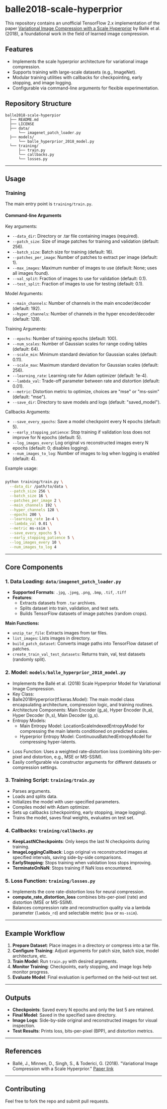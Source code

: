 # balle2018-scale-hyperprior

This repository contains an unofficial TensorFlow 2.x implementation of the paper [Variational Image Compression with a Scale Hyperprior](https://arxiv.org/pdf/1802.01436) by Ballé et al. (2018), a foundational work in the field of learned image compression.

## Features

- Implements the scale hyperprior architecture for variational image compression.
- Supports training with large-scale datasets (e.g., ImageNet).
- Modular training utilities with callbacks for checkpointing, early stopping, and image logging.
- Configurable via command-line arguments for flexible experimentation.

## Repository Structure

```
balle2018-scale-hyperpior
  ├── README.md
  ├── LICENSE
  ├── data/
      └── imagenet_patch_loader.py
  ├── models/
      └── balle_hyperprior_2018_model.py
  └── training/
      ├── train.py
      └── callbacks.py
      └── losses.py
```

---

## Usage

### Training

The main entry point is `training/train.py`. 

#### Command-line Arguments

Key arguments:
- `--data_dir`: Directory or .tar file containing images (required).
- `--patch_size`: Size of image patches for training and validation (default: 256).
- `--batch_size`: Batch size for training (default: 16).
- `--patches_per_image`: Number of patches to extract per image (default: 1).
- `--max_images`: Maximum number of images to use (default: None; uses all images found).
- `--val_split`: Fraction of images to use for validation (default: 0.1).
- `--test_split`: Fraction of images to use for testing (default: 0.1).

Model Arguments:
- `--main_channels`: Number of channels in the main encoder/decoder (default: 192).
- `--hyper_channels`: Number of channels in the hyper encoder/decoder (default: 128).

Training Arguments:
- `--epochs`: Number of training epochs (default: 100).
- `--num_scales`: Number of Gaussian scales for range coding tables (default: 64).
- `--scale_min`: Minimum standard deviation for Gaussian scales (default: 0.11).
- `--scale_max`: Maximum standard deviation for Gaussian scales (default: 256).
- `--learning_rate`: Learning rate for Adam optimizer (default: 1e-4).
- `--lambda_val`: Trade-off parameter between rate and distortion (default: 0.01).
- `--metric`: Distortion metric to optimize, choices are "mse" or "ms-ssim" (default: "mse").
- `--save_dir`: Directory to save models and logs (default: "saved_model").

Callbacks Arguments:
- `--save_every_epochs`: Save a model checkpoint every N epochs (default: 5).
- `--early_stopping_patience`: Stop training if validation loss does not improve for N epochs (default: 5).
- `--log_images_every`: Log original vs reconstructed images every N epochs (default: 0; disables logging).
- `--num_images_to_log`: Number of images to log when logging is enabled (default: 4).

Example usage:
```bash

python training/train.py \
  --data_dir /path/to/data \
  --patch_size 256 \
  --batch_size 16 \
  --patches_per_image 2 \
  --main_channels 192 \
  --hyper_channels 128 \
  --epochs 200 \
  --learning_rate 1e-4 \
  --lambda_val 0.01 \
  --metric ms-ssim \
  --save_every_epochs 5 \
  --early_stopping_patience 5 \
  --log_images_every 10 \
  --num_images_to_log 4
```

---

## Core Components

### 1. Data Loading: `data/imagenet_patch_loader.py`

- **Supported Formats**: `.jpg`, `.jpeg`, `.png`, `.bmp`, `.tif`, `.tiff`
- **Features**:
  - Extracts datasets from `.tar` archives.
  - Splits dataset into train, validation, and test sets.
  - Builds TensorFlow datasets of image patches (random crops).

**Main Functions:**
- `unzip_tar_file`: Extracts images from tar files.
- `list_images`: Lists images in directory.
- `build_patch_dataset`: Converts image paths into TensorFlow dataset of patches.
- `create_train_val_test_datasets`: Returns train, val, test datasets (randomly split).

### 2. Model: `models/balle_hyperprior_2018_model.py`

- Implements the Ballé et al. (2018) Scale Hyperprior Model for Variational Image Compression.
- Key Class:
- Balle2018Hyperprior(tf.keras.Model): The main model class encapsulating architecture, compression logic, and training routines.
- Architecture Components: Main Encoder (g_a), Hyper Encoder (h_a), Hyper Decoder (h_s), Main Decoder (g_s).
- Entropy Models:
  - Main Entropy Model: LocationScaleIndexedEntropyModel for compressing the main latents conditioned on predicted scales.
  - Hyperprior Entropy Model: ContinuousBatchedEntropyModel for compressing hyper-latents.
<!--
Key Methods:
- call(x, training=False): Forward pass; compresses and reconstructs images; returns reconstructed images, main bits, and hyperprior bits.
- train_step(data): Custom training step for rate-distortion optimization; computes gradients and updates weights.
- test_step(data): Evaluation step; calculates loss and metrics on validation/test data.
- compress(x): Compresses an image and returns the bit strings and shape required for decompression.
- decompress(strings, shape): Decompresses bit strings to reconstruct the image.
-->
- Loss Function: Uses a weighted rate-distortion loss (combining bits-per-pixel and distortion, e.g., MSE or MS-SSIM).
- Easily configurable via constructor arguments for different datasets or compression settings.

### 3. Training Script: `training/train.py`

- Parses arguments.
- Loads and splits data.
- Initializes the model with user-specified parameters.
- Compiles model with Adam optimizer.
- Sets up callbacks (checkpointing, early stopping, image logging).
- Trains the model, saves final weights, evaluates on test set.

### 4. Callbacks: `training/callbacks.py`

- **KeepLastNCheckpoints**: Only keeps the last N checkpoints during training.
- **ImageLoggingCallback**: Logs original vs reconstructed images at specified intervals, saving side-by-side comparisons.
- **EarlyStopping**: Stops training when validation loss stops improving.
- **TerminateOnNaN**: Stops training if NaN loss encountered.

### 5. Loss Function: `training/losses.py`
- Implements the core rate-distortion loss for neural compression.
- **compute_rate_distortion_loss** combines bits-per-pixel (rate) and distortion (MSE or MS-SSIM).
- Balances compression rate and reconstruction quality via a lambda parameter (`lambda_rd`) and selectable metric (`mse` or `ms-ssim`).

---

## Example Workflow

1. **Prepare Dataset**: Place images in a directory or compress into a tar file.
2. **Configure Training**: Adjust arguments for patch size, batch size, model architecture, etc.
3. **Train Model**: Run `train.py` with desired arguments.
4. **Monitor Training**: Checkpoints, early stopping, and image logs help monitor progress.
5. **Evaluate Model**: Final evaluation is performed on the held-out test set.

---

## Outputs

- **Checkpoints**: Saved every N epochs and only the last 5 are retained.
- **Final Model**: Saved in the specified save directory.
- **Image Logs**: Side-by-side original and reconstructed images for visual inspection.
- **Test Results**: Prints loss, bits-per-pixel (BPP), and distortion metrics.

---


## References

- Ballé, J., Minnen, D., Singh, S., & Toderici, G. (2018). "Variational Image Compression with a Scale Hyperprior." [Paper link](https://arxiv.org/pdf/1802.01436)

---

## Contributing

Feel free to fork the repo and submit pull requests.
